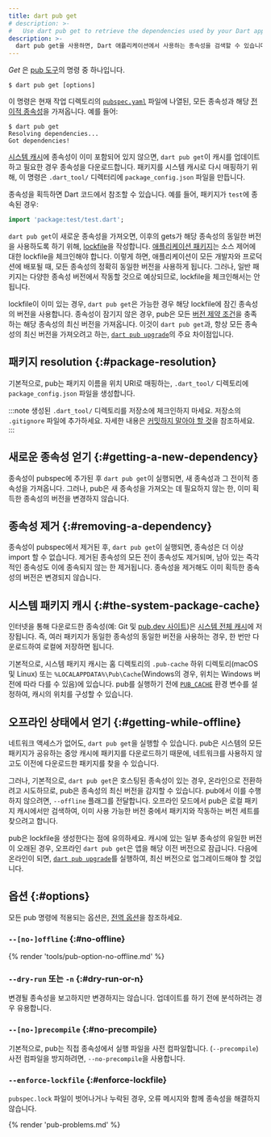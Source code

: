 ```yaml
---
title: dart pub get
# description: >-
#   Use dart pub get to retrieve the dependencies used by your Dart application.
description: >-
  dart pub get을 사용하면, Dart 애플리케이션에서 사용하는 종속성을 검색할 수 있습니다.
---
```


_Get_ 은 [pub 도구](/tools/pub/cmd)의 명령 중 하나입니다.

```plaintext
$ dart pub get [options]
```

이 명령은 현재 작업 디렉토리의 [`pubspec.yaml`](/tools/pub/pubspec) 파일에 나열된, 
모든 종속성과 해당 [전이적 종속성](/tools/pub/glossary#transitive-dependency)을 가져옵니다. 
예를 들어:

```console
$ dart pub get
Resolving dependencies...
Got dependencies!
```

[시스템 캐시](/tools/pub/glossary#system-cache)에 종속성이 이미 포함되어 있지 않으면, 
`dart pub get`이 캐시를 업데이트하고 필요한 경우 종속성을 다운로드합니다. 
패키지를 시스템 캐시로 다시 매핑하기 위해, 
이 명령은 `.dart_tool/` 디렉터리에 `package_config.json` 파일을 만듭니다.

종속성을 획득하면 Dart 코드에서 참조할 수 있습니다. 
예를 들어, 패키지가 `test`에 종속된 경우:

```dart
import 'package:test/test.dart';
```

`dart pub get`이 새로운 종속성을 가져오면, 
이후의 gets가 해당 종속성의 동일한 버전을 사용하도록 하기 위해, 
[lockfile](/tools/pub/glossary#lockfile)을 작성합니다. 
[애플리케이션 패키지][Application packages]는 소스 제어에 대한 lockfile을 체크인해야 합니다. 
이렇게 하면, 애플리케이션이 모든 개발자와 프로덕션에 배포될 때, 
모든 종속성의 정확히 동일한 버전을 사용하게 됩니다. 
그러나, 일반 패키지는 다양한 종속성 버전에서 작동할 것으로 예상되므로, 
lockfile을 체크인해서는 안 됩니다.

lockfile이 이미 있는 경우, 
`dart pub get`은 가능한 경우 해당 lockfile에 잠긴 종속성의 버전을 사용합니다. 
종속성이 잠기지 않은 경우, pub은 모든 [버전 제약 조건](/tools/pub/glossary#version-constraint)을 충족하는 해당 종속성의 최신 버전을 가져옵니다. 
이것이 `dart pub get`과, 항상 모든 종속성의 최신 버전을 가져오려고 하는, 
[`dart pub upgrade`](/tools/pub/cmd/pub-upgrade)의 주요 차이점입니다.

[Application packages]: /tools/pub/glossary#application-package

## 패키지 resolution {:#package-resolution}

기본적으로, pub는 패키지 이름을 위치 URI로 매핑하는, 
`.dart_tool/` 디렉토리에 `package_config.json` 파일을 생성합니다.

:::note
생성된 `.dart_tool/` 디렉토리를 저장소에 체크인하지 마세요.
저장소의 `.gitignore` 파일에 추가하세요. 
자세한 내용은 [커밋하지 말아야 할 것](/guides/libraries/private-files)을 참조하세요.
:::


## 새로운 종속성 얻기 {:#getting-a-new-dependency}

종속성이 pubspec에 추가된 후 `dart pub get`이 실행되면, 
새 종속성과 그 전이적 종속성을 가져옵니다. 
그러나, pub은 새 종속성을 가져오는 데 필요하지 않는 한, 
이미 획득한 종속성의 버전을 변경하지 않습니다.


## 종속성 제거 {:#removing-a-dependency}

종속성이 pubspec에서 제거된 후, `dart pub get`이 실행되면, 
종속성은 더 이상 import 할 수 없습니다. 
제거된 종속성의 모든 전이 종속성도 제거되며, 
남아 있는 즉각적인 종속성도 이에 종속되지 않는 한 제거됩니다. 
종속성을 제거해도 이미 획득한 종속성의 버전은 변경되지 않습니다.


## 시스템 패키지 캐시 {:#the-system-package-cache}

인터넷을 통해 다운로드한 종속성(예: Git 및 [pub.dev 사이트]({{site.pub}}))은 [시스템 전체 캐시](/tools/pub/glossary#system-cache)에 저장됩니다. 
즉, 여러 패키지가 동일한 종속성의 동일한 버전을 사용하는 경우, 
한 번만 다운로드하여 로컬에 저장하면 됩니다.

기본적으로, 시스템 패키지 캐시는 홈 디렉토리의 `.pub-cache` 하위 디렉토리(macOS 및 Linux) 또는 `%LOCALAPPDATA%\Pub\Cache`(Windows의 경우, 위치는 Windows 버전에 따라 다를 수 있음)에 있습니다. 
pub를 실행하기 전에 [`PUB_CACHE`](/tools/pub/environment-variables) 환경 변수를 설정하여, 
캐시의 위치를 ​​구성할 수 있습니다.


## 오프라인 상태에서 얻기 {:#getting-while-offline}

네트워크 액세스가 없어도, `dart pub get`을 실행할 수 있습니다. 
pub은 시스템의 모든 패키지가 공유하는 중앙 캐시에 패키지를 다운로드하기 때문에, 
네트워크를 사용하지 않고도 이전에 다운로드한 패키지를 찾을 수 있습니다.

그러나, 기본적으로, `dart pub get`은 호스팅된 종속성이 있는 경우, 
온라인으로 전환하려고 시도하므로, pub은 종속성의 최신 버전을 감지할 수 있습니다. 
pub에서 이를 수행하지 않으려면, `--offline` 플래그를 전달합니다. 
오프라인 모드에서 pub은 로컬 패키지 캐시에서만 검색하여, 
이미 사용 가능한 버전 중에서 패키지와 작동하는 버전 세트를 찾으려고 합니다.

pub은 lockfile을 생성한다는 점에 유의하세요. 
캐시에 있는 일부 종속성의 유일한 버전이 오래된 경우, 
오프라인 `dart pub get`은 앱을 해당 이전 버전으로 잠급니다. 
다음에 온라인이 되면, 
[`dart pub upgrade`](/tools/pub/cmd/pub-upgrade)를 실행하여, 
최신 버전으로 업그레이드해야 할 것입니다.


## 옵션 {:#options}

모든 pub 명령에 적용되는 옵션은, [전역 옵션](/tools/pub/cmd#global-options)을 참조하세요.

### `--[no-]offline` {:#no-offline}

{% render 'tools/pub-option-no-offline.md' %}

### `--dry-run` 또는 `-n` {:#dry-run-or-n}

변경될 종속성을 보고하지만 변경하지는 않습니다. 
업데이트를 하기 전에 분석하려는 경우 유용합니다.

### `--[no-]precompile` {:#no-precompile}

기본적으로, pub는 직접 종속성에서 실행 파일을 사전 컴파일합니다. (`--precompile`)
사전 컴파일을 방지하려면, `--no-precompile`을 사용합니다.

### `--enforce-lockfile` {:#enforce-lockfile}

`pubspec.lock` 파일이 벗어나거나 누락된 경우, 
오류 메시지와 함께 종속성을 해결하지 않습니다.

{% render 'pub-problems.md' %}
